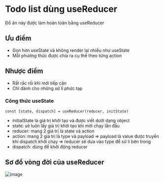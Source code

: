 # Todo list dùng useReducer

Đồ án này được làm hoàn toàn bằng useReducer

## Ưu điểm

- Gọn hơn useState và không render lại nhiều như useState
- Mỗi phương thức được chia ra cụ thể theo từng action

## Nhược điểm

- Rất rắc rối khi mới tiếp cận
- Chỉ dành cho những xử lí phức tạp

### Công thức useState

`const [state, dispatch] = useReducer(reducer, initState)`

- initialState là giá trị khởi tạo và được viết dưới dạng object
- state: sẽ luôn lấy giá trị khởi tạo khi mới chạy lần đầu
- reducer: mang 2 giá trị là state và action
- action: mang 2 giá trị là type và payload => payload là value được truyền khi dispatch khởi chạy
=> reducer sẽ dựa vào type để sử lí bên trong
- dispatch: dùng để khởi động reducer

## Sơ đồ vòng đời của useReducer
![image](https://user-images.githubusercontent.com/114068860/211465546-7984b301-dcf4-4460-bfff-65d2f09d4bf9.png)
